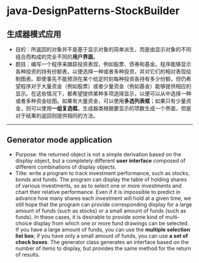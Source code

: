 # java-DesignPatterns-StockBuilder
## 生成器模式应用
* 目的：所返回的对象并不是基于显示对象的简单派生，而是由显示对象的不同组合而构成的完全不同的**用户界面**。
* 题目：编写一个程序来跟踪投资表现，例如股票、债券和基金。程序能够显示各种投资的持有份额表，以便选择一种或者多种投资，并对它们的相对表现绘制图表。即使事先不能预测在某个给定时刻每种投资各持有多少份额，但仍希望程序对于大量资金（例如股票）或者少量资金（例如基金）能够提供相应的显示。在这些情况下，都希望提供某种多项选择显示，以便可以从中选择一种或者多种资金绘图。如果有大量资金，可以使用**多选列表框**；如果只有少量资金，则可以使用**一组复选框**。生成器类根据要显示的项数生成一个界面，但是对于结果的返回则提供相同的方法。
---
## Generator mode application
* Purpose: the returned object is not a simple derivation based on the display object, but a completely different **user interface** composed of different combinations of display objects.
* Title: write a program to track investment performance, such as stocks, bonds and funds. The program can display the table of holding shares of various investments, so as to select one or more investments and chart their relative performance. Even if it is impossible to predict in advance how many shares each investment will hold at a given time, we still hope that the program can provide corresponding display for a large amount of funds (such as stocks) or a small amount of funds (such as funds). In these cases, it is desirable to provide some kind of multi-choice display from which one or more fund drawings can be selected. If you have a large amount of funds, you can use the **multiple selection list box**; if you have only a small amount of funds, you can use **a set of check boxes**. The generator class generates an interface based on the number of items to display, but provides the same method for the return of results.

